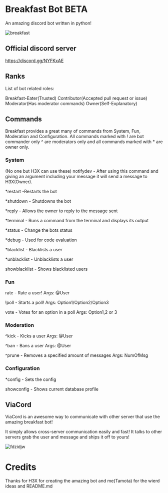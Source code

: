 # Breakfast Bot BETA 

An amazing discord bot written in python!

![breakfast](https://user-images.githubusercontent.com/29059450/26890023-0f164536-4ba8-11e7-9670-1df4d995e48f.jpg)


## Official discord server

https://discord.gg/NYFKxAE

## Ranks

List of bot related roles:

Breakfast-Eater(Trusted)
Contributor(Accepted pull request or issue)
Moderator(Has moderator commands)
Owner(Self-Explanatory)


## Commands

 Breakfast provides a great many of commands from System, Fun, Moderation and Configuration. All commands marked with ! are bot commander only ^ are moderators only and all commands marked with * are owner only.
 
### System
(No one but H3X can use these)
notifydev - After using this command and giving an argument including your message it will send a message to H3X(Owner).

*restart -Restarts the bot

*shutdown - Shutdowns the bot

*reply - Allows the owner to reply to the message sent

*terminal - Runs a command from the terminal and displays its output

*status - Change the bots status

*debug - Used for code evaluation

*blacklist - Blacklists a user

*unblacklist - Unblacklists a user

showblacklist - Shows blacklisted users

### Fun
 
rate - Rate a user! Args: @User

!poll - Starts a poll! Args: Option1/Option2/Option3

vote - Votes for an option in a poll Args: Option1,2 or 3

### Moderation

^kick - Kicks a user Args: @User

^ban - Bans a user Args: @User

^prune - Removes a specified amount of messages Args: NumOfMsg

### Configuration

*config - Sets the config 

showconfig - Shows current database profile


## ViaCord

ViaCord is an awesome way to communicate with other server that use the amazing breakfast bot! 

It simply allows cross-server communication easily and fast! It talks to other servers grab the user and message and ships it off to yours!

![fdzidjw](https://user-images.githubusercontent.com/29059450/26891414-d262fdf0-4bac-11e7-81fa-2e1de920528f.png)


# Credits

Thanks for H3X for creating the amazing bot and me(Tamota) for the wierd ideas and README.md


